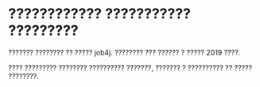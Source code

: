 # ???????????? ??????????? ?????????

??????? ???????? ?? ????? job4j. ???????? ??? ?????? ? ????? 2019 ????. 

???? ????????? ???????? ?????????? ???????, ??????? ? ?????????? ?? ????? ????????.